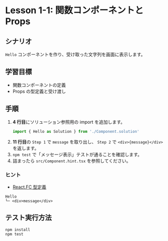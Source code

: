# Lesson 1-1: 関数コンポーネントと Props

## シナリオ
`Hello` コンポーネントを作り、受け取った文字列を画面に表示します。

## 学習目標
- 関数コンポーネントの定義
- Props の型定義と受け渡し

## 手順
1. **4 行目**にソリューション参照用の import を追加します。
   ```ts
   import { Hello as Solution } from './Component.solution'
   ```
2. **11 行目**の `Step 1` で `message` を取り出し、
   `Step 2` で `<div>{message}</div>` を返します。
3. `npm test` で「メッセージ表示」テストが通ることを確認します。
4. 詰まったら `src/Component.hint.tsx` を参照してください。

### ヒント
- [React.FC 型定義](https://react.dev/reference/react/FC)

```
Hello
└─ <div>message</div>
```

## テスト実行方法
```bash
npm install
npm test
```
